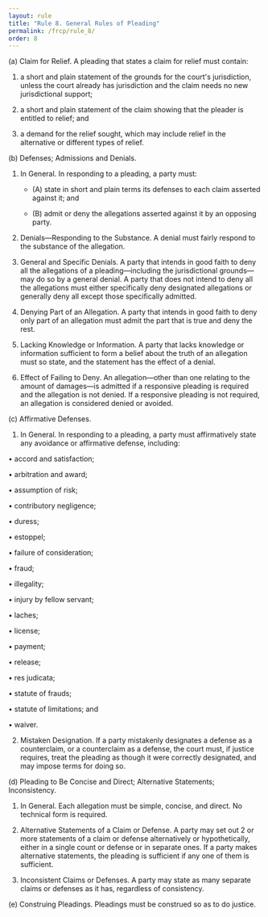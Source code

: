```yaml
---
layout: rule
title: "Rule 8. General Rules of Pleading"
permalink: /frcp/rule_8/
order: 8
---
```


(a) Claim for Relief. A pleading that states a claim for relief must contain:


1. a short and plain statement of the grounds for the court's jurisdiction, unless the court already has jurisdiction and the claim needs no new jurisdictional support;


2. a short and plain statement of the claim showing that the pleader is entitled to relief; and


3. a demand for the relief sought, which may include relief in the alternative or different types of relief.


(b) Defenses; Admissions and Denials.


1. In General. In responding to a pleading, a party must:


    - (A) state in short and plain terms its defenses to each claim asserted against it; and


    - (B) admit or deny the allegations asserted against it by an opposing party.


2. Denials—Responding to the Substance. A denial must fairly respond to the substance of the allegation.


3. General and Specific Denials. A party that intends in good faith to deny all the allegations of a pleading—including the jurisdictional grounds—may do so by a general denial. A party that does not intend to deny all the allegations must either specifically deny designated allegations or generally deny all except those specifically admitted.


4. Denying Part of an Allegation. A party that intends in good faith to deny only part of an allegation must admit the part that is true and deny the rest.


5. Lacking Knowledge or Information. A party that lacks knowledge or information sufficient to form a belief about the truth of an allegation must so state, and the statement has the effect of a denial.


6. Effect of Failing to Deny. An allegation—other than one relating to the amount of damages—is admitted if a responsive pleading is required and the allegation is not denied. If a responsive pleading is not required, an allegation is considered denied or avoided.


(c) Affirmative Defenses.


1. In General. In responding to a pleading, a party must affirmatively state any avoidance or affirmative defense, including:


• accord and satisfaction;


• arbitration and award;


• assumption of risk;


• contributory negligence;


• duress;


• estoppel;


• failure of consideration;


• fraud;


• illegality;


• injury by fellow servant;


• laches;


• license;


• payment;


• release;


• res judicata;


• statute of frauds;


• statute of limitations; and


• waiver.


2. Mistaken Designation. If a party mistakenly designates a defense as a counterclaim, or a counterclaim as a defense, the court must, if justice requires, treat the pleading as though it were correctly designated, and may impose terms for doing so.


(d) Pleading to Be Concise and Direct; Alternative Statements; Inconsistency.


1. In General. Each allegation must be simple, concise, and direct. No technical form is required.


2. Alternative Statements of a Claim or Defense. A party may set out 2 or more statements of a claim or defense alternatively or hypothetically, either in a single count or defense or in separate ones. If a party makes alternative statements, the pleading is sufficient if any one of them is sufficient.


3. Inconsistent Claims or Defenses. A party may state as many separate claims or defenses as it has, regardless of consistency.


(e) Construing Pleadings. Pleadings must be construed so as to do justice.
